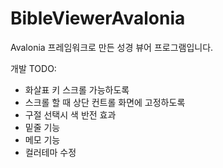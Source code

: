 # BibleViewerAvalonia
Avalonia 프레임워크로 만든 성경 뷰어 프로그램입니다.

개발 TODO:
- 화살표 키 스크롤 가능하도록
- 스크롤 할 때 상단 컨트롤 화면에 고정하도록
- 구절 선택시 색 반전 효과
- 밑줄 기능
- 메모 기능
- 컬러테마 수정
